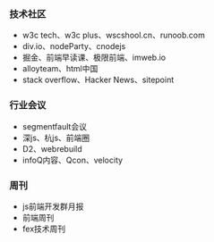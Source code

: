 <!--
 * @Author: your name
 * @Date: 2021-06-08 16:38:49
 * @LastEditTime: 2021-06-08 16:45:43
 * @LastEditors: Please set LastEditors
 * @Description: In User Settings Edit
 * @FilePath: \docsify\docs\web_front\前端技术网站.md
-->

### 技术社区

- w3c tech、w3c plus、wscshool.cn、runoob.com
- div.io、nodeParty、cnodejs
- 掘金、前端早读课、极限前端、imweb.io
- alloyteam、html中国
- stack overflow、Hacker News、sitepoint

### 行业会议

- segmentfault会议
- 深js、杭js、前端圈
- D2、webrebuild
- infoQ内容、Qcon、velocity

### 周刊

- js前端开发群月报
- 前端周刊
- fex技术周刊